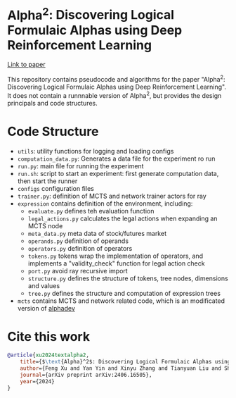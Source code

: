# $\text{Alpha}^2$: Discovering Logical Formulaic Alphas using Deep Reinforcement Learning

[Link to paper](http://arxiv.org/abs/2406.16505) 

This repository contains pseudocode and algorithms for the paper "$\text{Alpha}^2$: Discovering Logical Formulaic Alphas using Deep Reinforcement Learning". It does not contain a runnnable version of $\text{Alpha}^2$, but provides the design principals and code structures. 

# Code Structure

- `utils`: utility functions for logging and loading configs
- `computation_data.py`: Generates a data file for the experiment ro run
- `run.py`: main file for running the experiment
- `run.sh`: script to start an experiment: first generate computation data, then start the runner
- `configs` configuration files
- `trainer.py`: definition of MCTS and network trainer actors for ray
- `expression` contains definition of the environment, including:
    - `evaluate.py` defines teh evaluation function
    - `legal_actions.py` calculates the legal actions when expanding an MCTS node
    - `meta_data.py` meta data of stock/futures market
    - `operands.py` definition of operands
    - `operators.py` definition of operators
    - `tokens.py` tokens wrap the implementation of operators, and implements a "validity_check" function for legal action check
    - `port.py` avoid ray recursive import
    - `structure.py` defines the structure of tokens, tree nodes, dimensions and values
    - `tree.py` defines the structure and computation of expression trees
- `mcts` contains MCTS and network related code, which is an modificated version of [alphadev](https://github.com/google-deepmind/alphadev)

# Cite this work
```bibtex
@article{xu2024textalpha2,
    title={$\text{Alpha}^2$: Discovering Logical Formulaic Alphas using Deep Reinforcement Learning},
    author={Feng Xu and Yan Yin and Xinyu Zhang and Tianyuan Liu and Shengyi Jiang and Zongzhang Zhang},
    journal={arXiv preprint arXiv:2406.16505},
    year={2024}
}
```